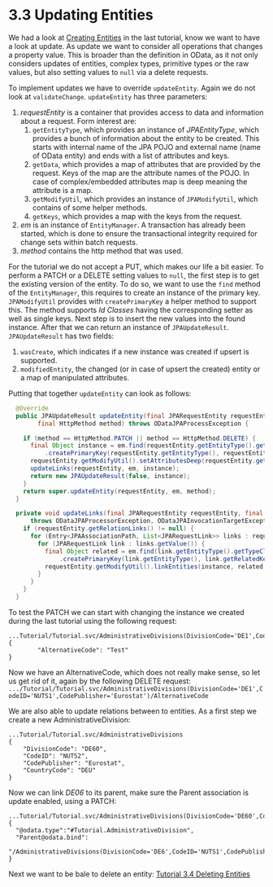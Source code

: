 # 3.3 Updating Entities
We had a look at [Creating Entities](3-2-CreatingEntities.md) in the last tutorial, know we want to have a look at update. As update we want to consider all operations that changes a property value. This is broader than the definition in OData, as it not only considers updates of entities, complex types, primitive types or the raw values, but also setting values to `null` via a delete requests.

To implement updates we have to override `updateEntity`. Again we do not look at `validateChange`. `updateEntity` has three parameters:

1. _requestEntity_ is a container that provides access to data and information about a request. Form interest are:
	1. `getEntityType`, which provides an instance of _JPAEntityType_, which provides a bunch of information about the entity to be created. This starts with internal name of the JPA POJO and external name (name of OData entity) and ends with a list of attributes and keys.
	2. `getData`, which provides a map of attributes that are provided by the request. Keys of the map are the attribute names of the POJO. In case of complex/embedded attributes map is deep meaning the attribute is a map.
	3. `getModifyUtil`, which provides an instance of `JPAModifyUtil`, which contains of some helper methods.
	4. `getKeys`, which provides a map with the keys from the request.
2. _em_ is an instance of `EntityManager`. A transaction has already been started, which is done to ensure the transactional integrity required for change sets within batch requests.
3. _method_ contains the http method that was used.

For the tutorial we do not accept a PUT, which makes our life a bit easier. To perform a PATCH or a DELETE setting values to `null`, the first step is to get the existing version of the entity. To do so, we want to use the `find` method of the `EntityManager`, this requires to create an instance of the primary key. `JPAModifyUtil` provides with `createPrimaryKey` a helper method to support this. The method supports _Id Classes_ having the corresponding setter as well as single keys. Next step is to insert the new values into the found instance. After that we can return an instance of `JPAUpdateResult`. `JPAUpdateResult` has two fields:
1. `wasCreate`, which indicates if a new instance was created if upsert is supported.
2. `modifiedEntity`, the changed (or in case of upsert the created) entity or a map of manipulated attributes.

Putting that together `updateEntity` can look as follows:
```Java
  @Override
  public JPAUpdateResult updateEntity(final JPARequestEntity requestEntity, final EntityManager em,
		final HttpMethod method) throws ODataJPAProcessException {

    if (method == HttpMethod.PATCH || method == HttpMethod.DELETE) {
      final Object instance = em.find(requestEntity.getEntityType().getTypeClass(), requestEntity.getModifyUtil()
          .createPrimaryKey(requestEntity.getEntityType(), requestEntity.getKeys(), requestEntity.getEntityType()));
      requestEntity.getModifyUtil().setAttributesDeep(requestEntity.getData(), instance, requestEntity.getEntityType());
      updateLinks(requestEntity, em, instance);
      return new JPAUpdateResult(false, instance);
    }
    return super.updateEntity(requestEntity, em, method);
  }

  private void updateLinks(final JPARequestEntity requestEntity, final EntityManager em, final Object instance)
      throws ODataJPAProcessorException, ODataJPAInvocationTargetException {
    if (requestEntity.getRelationLinks() != null) {
      for (Entry<JPAAssociationPath, List<JPARequestLink>> links : requestEntity.getRelationLinks().entrySet()) {
        for (JPARequestLink link : links.getValue()) {
          final Object related = em.find(link.getEntityType().getTypeClass(), requestEntity.getModifyUtil()
              .createPrimaryKey(link.getEntityType(), link.getRelatedKeys(), link.getEntityType()));
          requestEntity.getModifyUtil().linkEntities(instance, related, links.getKey());
        }
      }
    }
  }
```
To test the PATCH we can start with changing the instance we created during the last tutorial using the following request:
```
...Tutorial/Tutorial.svc/AdministrativeDivisions(DivisionCode='DE1',CodeID='NUTS1',CodePublisher='Eurostat')
{
        "AlternativeCode": "Test"
}
```
Now we have an AlternativeCode, which does not really make sense, so let us get rid of it, again by the following DELETE request:
`.../Tutorial/Tutorial.svc/AdministrativeDivisions(DivisionCode='DE1',CodeID='NUTS1',CodePublisher='Eurostat')/AlternativeCode`

We are also able to update relations between to entities. As a first step we create a new AdministrativeDivision:
```
...Tutorial/Tutorial.svc/AdministrativeDivisions
{
	"DivisionCode": "DE60",
	"CodeID": "NUTS2",
	"CodePublisher": "Eurostat",
	"CountryCode": "DEU"
}
```
Now we can link _DE06_ to its parent, make sure the Parent association is update enabled, using a PATCH:
```
...Tutorial/Tutorial.svc/AdministrativeDivisions(DivisionCode='DE60',CodeID='NUTS2',CodePublisher='Eurostat')
{
  "@odata.type":"#Tutorial.AdministrativeDivision",
  "Parent@odata.bind":
    "/AdministrativeDivisions(DivisionCode='DE6',CodeID='NUTS1',CodePublisher='Eurostat')"
}
```
Next we want to be bale to delete an entity: [Tutorial 3.4 Deleting Entities](3-4-DeletingEntities.md)